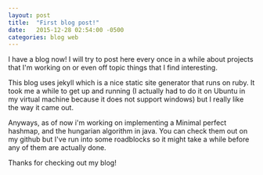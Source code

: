 ```yaml
---
layout: post
title:  "First blog post!"
date:   2015-12-28 02:54:00 -0500
categories: blog web
---
```


I have a blog now! I will try to post here every once
in a while about projects that I'm working on or even
off topic things that I find interesting. 

This blog uses jekyll which is a nice static site 
generator that runs on ruby. It took me a while to get
up and running (I actually had to do it on Ubuntu in my
virtual machine because it does not support windows)
but I really like the way it came out.

Anyways, as of now i'm working on implementing a Minimal
perfect hashmap, and the hungarian algorithm in java. 
You can check them out on my github but
I've run into some roadblocks so it might take a while
before any of them are actually done.

Thanks for checking out my blog!


